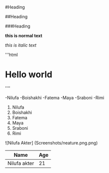 #Heading

##Heading

###Heading

**this is normal text**

_this is italic text_

'''html
<h1>Hello world</h1>
''''

-Nilufa
-Boishakhi
-Fatema
-Maya
-Sraboni
-Rimi

1. Nilufa
2. Boishakhi
3. Fatema
4. Maya
5. Sraboni
6. Rimi
   

![Nilufa Akter]
(Screenshots/neature.png.png)

 | Name | Age |
 |-------|-----|
 |Nilufa akter | 21 |